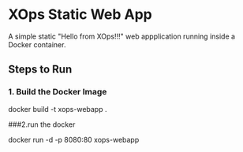 # XOps Static Web App

A simple static "Hello from XOps!!!" web appplication running inside a Docker container.

## Steps to Run

### 1. Build the Docker Image

docker build -t xops-webapp .

###2.run the docker 

docker run -d -p 8080:80 xops-webapp
